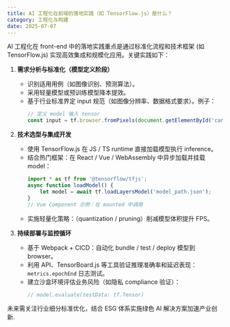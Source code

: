 ```yaml
---
title: AI 工程化在前端的落地实践（如 TensorFlow.js）是什么？
category: 工程化与构建
date: 2025-07-07
---
```

AI 工程化在 front-end 中的落地实践重点是通过标准化流程和技术框架 (如 TensorFlow.js) 实现高效集成和规模化应用。关键实践如下：

1.  **需求分析与标准化（模型定义阶段）**
    -   识别适用用例（如图像识别、预测算法）。
    -   采用轻量模型或预训练模型降本提效。
    -   基于行业标准界定 input 规范（如图像分辨率、数据格式要求）。例子：
        ```javascript
        // 定义 model 输入 tensor
        const input = tf.browser.fromPixels(document.getElementById('canvas'));
        ```

2.  **技术选型与集成开发**
    -   使用 TensorFlow.js 在 JS / TS runtime 直接加载模型执行 inference。
    -   结合热门框架：在 React / Vue / WebAssembly 中异步加载并挂载 model：
        ```javascript
        import * as tf from '@tensorflow/tfjs';
        async function loadModel() {
            let model = await tf.loadLayersModel('model_path.json');
        }
        // Vue Component 示例：在 mounted 中调用
        ```
    -   实施轻量化策略：（quantization / pruning）削减模型体积提升 FPS。

3.  **持续部署与监控循环**
    -   基于 Webpack + CICD：自动化 bundle / test / deploy 模型到 browser。
    -   利用 API、TensorBoard.js 等工具验证推理准确率和延迟表现：`metrics.epochEnd` 日志测试。
    -   建立沙盒环境评估业务风险（如隐私 compliance 验证）：
        ```javascript
        // model.evaluate(testData: tf.Tensor)
        ```

未来需关注行业细分标准优化，结合 ESG 体系实施绿色 AI 解决方案加速产业创新.  

